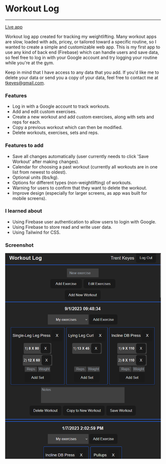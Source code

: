 # Workout Log

---

[Live app]( https://workout-log-bc47f.web.app/)

Workout log app created for tracking my weightlifting. Many workout apps are slow, loaded with ads, pricey, or tailored toward a specific routine, so I wanted to create a simple and customizable web app. This is my first app to use any kind of back end (Firebase) which can handle users and save data, so feel free to log in with your Google account and try logging your routine while you're at the gym.

Keep in mind that I have access to any data that you add. If you'd like me to delete your data or send you a copy of your data, feel free to contact me at tkeyes@gmail.com. 

### Features

- Log in with a Google account to track workouts.
- Add and edit custom exercises.
- Create a new workout and add custom exercises, along with sets and reps for each.
- Copy a previous workout which can then be modified.
- Delete workouts, exercises, sets and reps.

### Features to add

- Save all changes automatically (user currently needs to click 'Save Workout' after making changes).
- Calendar for choosing a past workout (currently all workouts are in one list from newest to oldest).
- Optional units (lbs/kg).
- Options for different types (non-weightlifting) of workouts.
- Warning for users to confirm that they want to delete the workout.
- Improve design (especially for larger screens, as app was built for mobile screens).

### I learned about

- Using Firebase user authentication to allow users to login with Google.
- Using Firebase to store read and write user data.
- Using Tailwind for CSS.

### Screenshot

![Workout log app screenshot](/src/assets/workout%20app.png)
